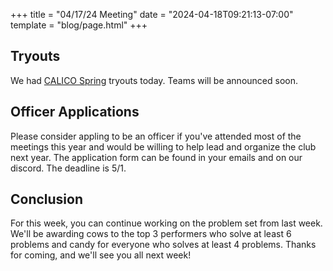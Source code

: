 +++
title = "04/17/24 Meeting"
date = "2024-04-18T09:21:13-07:00"
template = "blog/page.html"
+++

## Tryouts
We had [CALICO Spring](https://calico.cs.berkeley.edu/) tryouts today. Teams will be announced soon.

## Officer Applications
Please consider appling to be an officer if you've attended most of the meetings this year and would be willing to help lead and organize the club next year. The application form can be found in your emails and on our discord. The deadline is 5/1.

## Conclusion
For this week, you can continue working on the problem set from last week. We'll be awarding cows to the top 3 performers who solve at least 6 problems and candy for everyone who solves at least 4 problems.
Thanks for coming, and we'll see you all next week!
